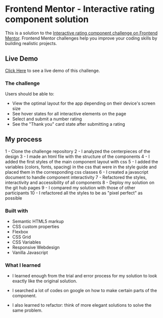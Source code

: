 # Frontend Mentor - Interactive rating component solution

This is a solution to the [Interactive rating component challenge on Frontend Mentor](https://www.frontendmentor.io/challenges/interactive-rating-component-koxpeBUmI). Frontend Mentor challenges help you improve your coding skills by building realistic projects. 

## Live Demo

[Click Here](https://thiagomagano.github.io/frontendmentor-challenge-01/) to see a live demo of this challenge.
### The challenge

Users should be able to:

- View the optimal layout for the app depending on their device's screen size
- See hover states for all interactive elements on the page
- Select and submit a number rating
- See the "Thank you" card state after submitting a rating

## My process

1 - Clone the challenge repository
2 - I analyzed the centerpieces of the design
3 - I made an html file with the structure of the components
4 - I added the first styles of the main component layout with css
5 - I added the variables (colors, fonts, spacing) in the css that were in the style guide and placed them in the corresponding css classes
6 - I created a javascript document to handle component interactivity
7 - Refactored the styles, interactivity and accessibility of all components
8 - Deploy my solution on the git hub pages
9 - I compared my solution with those of other participants
10 - I refactored all the styles to be as "pixel perfect" as possible

### Built with

- Semantic HTML5 markup
- CSS custom properties
- Flexbox
- CSS Grid
- CSS Variables
- Responsive Webdesign
- Vanilla Javascript

### What I learned

- I learned enough from the trial and error process for my solution to look exactly like the original solution.

- I searched a lot of codes on google on how to make certain parts of the component.

- I also learned to refactor: think of more elegant solutions to solve the same problem.


